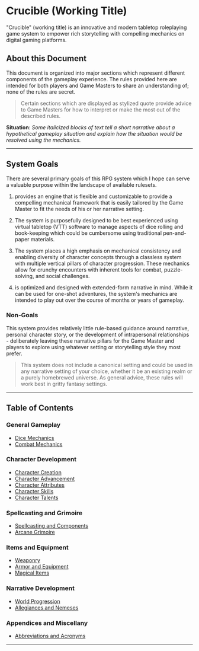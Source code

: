 # Crucible (Working Title)

"Crucible" (working title) is an innovative and modern tabletop roleplaying game system to empower rich storytelling with compelling mechanics on digital gaming platforms.

## About this Document

This document is organized into major sections which represent different components of the gameplay experience. The rules provided here are intended for both players and Game Masters to share an understanding of; none of the rules are secret.

> Certain sections which are displayed as stylized quote provide advice to Game Masters for how to interpret or make the most out of the described rules.

**Situation**: *Some italicized blocks of text tell a short narrative about a hypothetical gameplay situation and explain how the situation would be resolved using the mechanics.* 

----

## System Goals

There are several primary goals of this RPG system which I hope can serve a valuable purpose within the landscape of available rulesets. 

1. <SYSTEM> provides an engine that is flexible and customizable to provide a compelling mechanical framework that is easily tailored by the Game Master to fit the needs of his or her narrative setting. 

2. The system is purposefully designed to be best experienced using virtual tabletop (VTT) software to manage aspects of dice rolling and book-keeping which could be cumbersome using traditional pen-and-paper materials.

3. The system places a high emphasis on mechanical consistency and enabling diversity of character concepts through a classless system with multiple vertical pillars of character progression. These mechanics allow for crunchy encounters with inherent tools for combat, puzzle-solving, and social challenges.
4. <SYSTEM> is optimized and designed with extended-form narrative in mind. While it can be used for one-shot adventures, the system's mechanics are intended to play out over the course of months or years of gameplay.

### Non-Goals

This system provides relatively little rule-based guidance around narrative, personal character story, or the development of intrapersonal relationships - deliberately leaving these narrative pillars for the Game Master and players to explore using whatever setting or storytelling style they most prefer.

> This system does not include a canonical setting and could be used in any narrative setting of your choice, whether it be an existing realm or a purely homebrewed universe. As general advice, these rules will work best in gritty fantasy settings.

----

## Table of Contents

### General Gameplay

* [Dice Mechanics](docs/Dice.md)
* [Combat Mechanics](docs/Combat.md)

### Character Development

* [Character Creation](docs/Character/Creation.md)
* [Character Advancement](docs/Character/Advancement.md)
* [Character Attributes](docs/Character/Attributes.md)
* [Character Skills](docs/Character/Skills.md)
* [Character Talents](docs/Character/Talents.md)

### Spellcasting and Grimoire

* [Spellcasting and Components](docs/Spells/Components.md)
* [Arcane Grimoire](docs/Spells/Grimoire.md)

### Items and Equipment

* [Weaponry](Items/Weapons.md)
* [Armor and Equipment](Items/Armor.md)
* [Magical Items](Items/Magical.md)

### Narrative Development

* [World Progression](Narrative/Progression.md)
* [Allegiances and Nemeses](Narrative/Allegiances.md)

### Appendices and Miscellany

* [Abbreviations and Acronyms](Acronyms.md)

---
